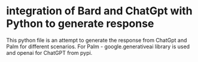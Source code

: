 # integration of Bard and ChatGpt with Python to generate response
This python file is an attempt to generate the response from ChatGpt and Palm for different scenarios. For Palm - google.generativeai library is used and openai for ChatGPT from pypi.

